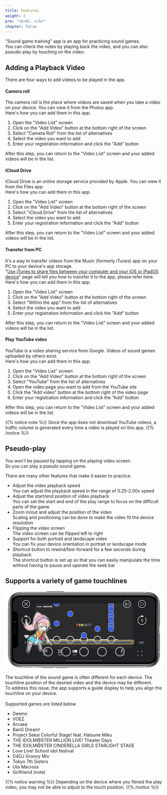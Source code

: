 ```yaml
---
title: Features
weight: 1
pre: "<b>01. </b>"
chapter: false
---
```


"Sound game training" app is an app for practicing sound games.<br>
You can check the notes by playing back the video, and you can also pseudo-play by touching on the video.

## Adding a Playback Video

There are four ways to add videos to be played in the app.

#### Camera roll

The camera roll is the place where videos are saved when you take a video on your device. You can view it from the Photos app.<br>
Here's how you can add them in this app.

1. Open the "Video List" screen
2. Click on the "Add Video" button at the bottom right of the screen
3. Select "Camera Roll" from the list of alternatives
4. Select the video you want to add
5. Enter your registration information and click the "Add" button

After this step, you can return to the "Video List" screen and your added videos will be in the list.

#### iCloud Drive

iCloud Drive is an online storage service provided by Apple. You can view it from the Files app.<br>
Here's how you can add them in this app.

1. Open the "Video List" screen
2. Click on the "Add Video" button at the bottom right of the screen
3. Select "iCloud Drive" from the list of alternatives
4. Select the video you want to add
5. Enter your registration information and click the "Add" button

After this step, you can return to the "Video List" screen and your added videos will be in the list.

#### Transfer from PC

It's a way to transfer videos from the Music (formerly iTunes) app on your PC to your device's app storage.<br>
"<a href= "https://support.apple.com/en-us/HT201301" >Use iTunes to share files between your computer and your iOS or iPadOS device</a>" page will tell you how to transfer it to the app, please refer here.<br>
Here's how you can add them in this app.

1. Open the "Video List" screen
2. Click on the "Add Video" button at the bottom right of the screen
3. Select "Within the app" from the list of alternatives
4. Select the video you want to add
5. Enter your registration information and click the "Add" button

After this step, you can return to the "Video List" screen and your added videos will be in the list.

#### Play YouTube video

YouTube is a video sharing service from Google. Videos of sound games uploaded by others exist.<br>
Here's how you can add them in this app.

1. Open the "Video List" screen
2. Click on the "Add Video" button at the bottom right of the screen
3. Select "YouTube" from the list of alternatives
4. Open the video page you want to add from the YouTube site
5. Click the "Add video" button at the bottom right of the video page
6. Enter your registration information and click the "Add" button

After this step, you can return to the "Video List" screen and your added videos will be in the list.

{{% notice note %}}
Since the app does not download YouTube videos, a traffic volume is generated every time a video is played on this app.
{{% /notice %}}


## Pseudo-play

You won't be paused by tapping on the playing video screen.<br>
So you can play a pseudo sound game.<br>

There are many other features that make it easier to practice.

- Adjust the video playback speed<br>You can adjust the playback speed in the range of 0.25-2.00x speed
- Adjust the start/end position of video playback<br>You can set the start and end of the play range to focus on the difficult parts of the game
- Zoom in/out and adjust the position of the video<br>Scaling and positioning can be done to make the video fit the device resolution
- Flipping the video screen<br>The video screen can be flipped left to right
- Support for both portrait and landscape video<br>You can fix your device orientation in portrait or landscape mode
- Shortcut button to rewind/fast-forward for a few seconds during playback<br>The shortcut button is set up so that you can easily manipulate the time without having to pause and operate the seek bar

## Supports a variety of game touchlines

![video scale](img_video_scale.png#imgleft)
<div class="clear clear_box"></div>
The touchline of the sound game is often different for each device. The touchline position of the desired video and the device may be different.<br>
To address this issue, the app supports a guide display to help you align the touchline on your device.<br><br>
Supported games are listed below.<br>

- Deemo
- VOEZ
- Arcaea
- BanG Dream!
- Project Sekai Colorful Stage! feat. Hatsune Miku
- THE IDOLM@STER MILLION LIVE! Theater Days
- THE IDOLM@STER CINDERELLA GIRLS STARLIGHT STAGE
- Love Live! School idol festival
- D4DJ Groovy Mix
- Tokyo 7th Sisters
- Uta Macross
- Girlfriend (note)

{{% notice warning %}}
Depending on the device where you filmed the play video, you may not be able to adjust to the touch position.
{{% /notice %}}
